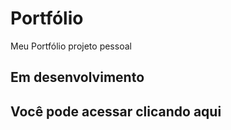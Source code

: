 # Portfólio
Meu Portfólio projeto pessoal 

## Em desenvolvimento  

## Você pode acessar clicando aqui []()
